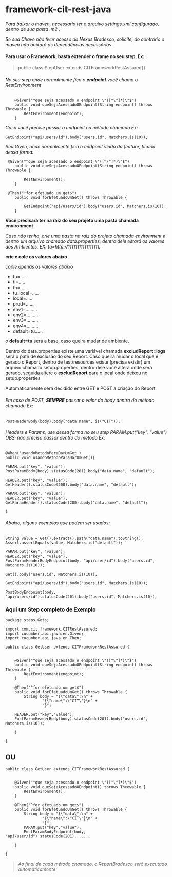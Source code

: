 # framework-cit-rest-java

*Para baixar o maven, necessário ter o arquivo settings.xml configurado, dentro de sua pasta .m2 .*

*Se sua Chave não tiver acesso ao Nexus Bradesco, solicite, do contrário o maven não baixará as dependências
necessárias*

#### Para usar o Framework, basta extender o frame no seu step, Ex:

> public class StepUser extends CITFrameworkRestAssured{}

###### No seu step onde normalmente fica o **endpoint** você chama o *RestEnvironment*
```
    @Given("^que seja acessado o endpoint \"([^\"]*)\"$")
    public void queSejaAcessadoOEndpoint(String endpoint) throws Throwable {
        RestEnvironment(endpoint);
    }

```

*Caso você precise passar o endpoint no método chamado Ex:*
```
GetEndpoint("api/users/id").body("users.id", Matchers.is(10));
```

*Seu Given, onde normalmente fica o endpoint vindo da feature, ficaria dessa forma:*

```
 @Given("^que seja acessado o endpoint \"([^\"]*)\"$")
    public void queSejaAcessadoOEndpoint(String endpoint) throws Throwable {
    
        RestEnvironment();
    }

 @Then("^for efetuado um get$")
    public void forEfetuadoUmGet() throws Throwable {

        GetEndpoint("api/users/id").body("users.id", Matchers.is(10));
    }
```

**Você precisará ter na raiz do seu projeto uma pasta chamada environment**

*Caso não tenha, crie uma pasta na raiz do projeto chamada environment e dentro um arquivo chamado data.properties,
dentro dele estará os valores dos Ambientes, EX: tu=http://11111111111111111.*

**crie e cole os valores abaixo**

*copie apenas os valores abaixo*

- tu=....
- ti=.....
- th=....
- tu_local=.....
- local=.....
- prod=......
- env1=.........
- env2=.........
- env3=.........
- env4=.........
- default=tu......

o **default=tu** será a base, caso queira mudar de ambiente.

Dentro do data.properties existe uma variável chamada **excludReport=logs** será o path de exclusão do seu Report. Caso
queira mudar o local que é gerado o Report, dentro de test/resources existe (precisa existir) um arquivo chamado
setup.properties, dentro dele você altera onde será gerado, seguida altere o **excludReport** para o local onde deixou
no setup.properties

Automaticamente será decidido entre GET e POST a criação do Report.

###### Em caso de POST, **SEMPRE** passar o valor do body dentro do método chamado Ex:
```
PostHeaderBody(body).body("data.name", is("CIT"));
```
###### Headers e Params, use dessa forma no seu step PARAM.put("key", "value") OBS: nao precisa passar dentro do metodo Ex:

```
@When('usandoMetodoParaDarUmGet')
public void usandoMetodoParaDarUmGet(){

PARAM.put("key", "value");
PostParamBody(body).statusCode(201).body("data.name", "default");

HEADER.put("key", "value");
GetHeader().statusCode(200).body("data.name", "default");

PARAM.put("key", "value");
HEADER.put("key", "value");
GetParamHeader().statusCode(200).body("data.name", "default");

}  
```
###### *Abaixo, alguns exemplos que podem ser usados:*

```
String value = Get().extract().path("data.name").toString();
Assert.assertEquals(value, Matchers.is("default"));

PARAM.put("key", "value");
HEADER.put("key", "value");
PostParamHeaderBodyEndpoint(body, "api/user/id").body("users.id", Matchers.is(10));

Get().body("users.id", Matchers.is(10));

GetEndpoint("api/users/id").body("users.id", Matchers.is(10));

PostBodyEndpoint(body, "api/users/id").statusCode(201).body("users.id", Matchers.is(10));
```
### Aqui um Step completo de Exemplo
```
package steps.Gets;

import com.cit.framework.CITRestAssured;
import cucumber.api.java.en.Given;
import cucumber.api.java.en.Then;

public class GetUser extends CITFrameworkRestAssured {


    @Given("^que seja acessado o endpoint \"([^\"]*)\"$")
    public void queSejaAcessadoOEndpoint(String endpoint) throws Throwable {
        RestEnvironment(endpoint);
    }

    @Then("^for efetuado um get$")
    public void forEfetuadoUmGet() throws Throwable {
        String body = "{\"data\":\n" +
                "{\"name\":\"CIT\"}\n" +
                "}";
          
    HEADER.put("key","value");      
    PostParamHeaderBody(body).statusCode(201).body("users.id", Matchers.is(10));

    }

}
```
## OU
```
public class GetUser extends CITFrameworkRestAssured {


    @Given("^que seja acessado o endpoint \"([^\"]*)\"$")
    public void queSejaAcessadoOEndpoint() throws Throwable {
        RestEnvironment();
    }

    @Then("^for efetuado um get$")
    public void forEfetuadoUmGet() throws Throwable {
        String body = "{\"data\":\n" +
                "{\"name\":\"CIT\"}\n" +
                "}";
        PARAM.put("key","value");        
        PostParamBodyEndpoint(body, "api/user/id").statusCode(201).......

    }

}
```
> *Ao final de cada método chamado, o ReportBradesco será executado automaticamente*
   
 
